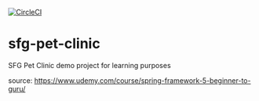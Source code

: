 [![CircleCI](https://circleci.com/gh/silversavi/sfg-pet-clinic.svg?style=svg&circle-token=5f3ca4411a42fcf9d337dfda26f3963f72496500)](https://circleci.com/gh/silversavi/sfg-pet-clinic)
# sfg-pet-clinic
SFG Pet Clinic demo project for learning purposes

source: https://www.udemy.com/course/spring-framework-5-beginner-to-guru/

